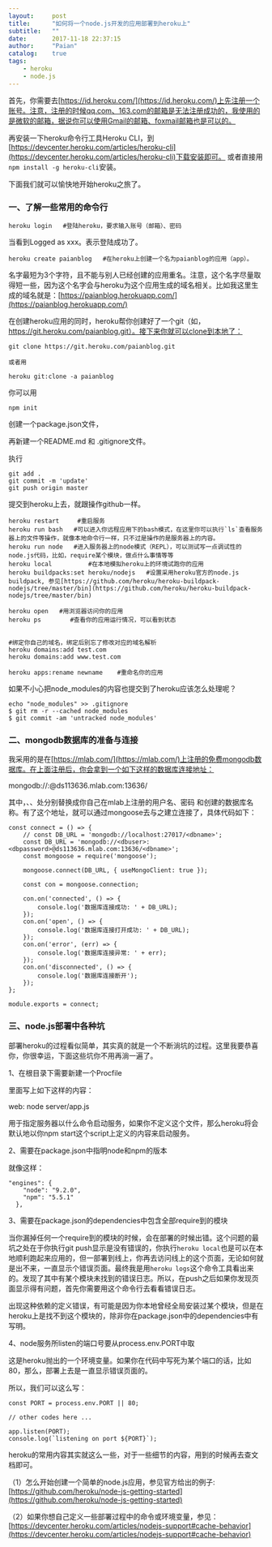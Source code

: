```yaml
---
layout:     post
title:      "如何将一个node.js开发的应用部署到heroku上"
subtitle:   ""
date:       2017-11-18 22:37:15
author:     "Paian"
catalog:    true
tags:
    - heroku
    - node.js
---
```


首先，你需要去[https://id.heroku.com/](https://id.heroku.com/)上先注册一个账号。注意，注册的时候qq.com、163.com的邮箱是无法注册成功的，我使用的是微软的邮箱，据说你可以使用Gmail的邮箱、foxmail邮箱也是可以的。

再安装一下heroku命令行工具Heroku CLI，到[https://devcenter.heroku.com/articles/heroku-cli](https://devcenter.heroku.com/articles/heroku-cli)下载安装即可。
或者直接用`npm install -g heroku-cli`安装。

下面我们就可以愉快地开始heroku之旅了。

### 一、了解一些常用的命令行

```
heroku login   #登陆heroku，要求输入账号（邮箱）、密码
```

当看到Logged as xxx。表示登陆成功了。

```
heroku create paianblog   #在heroku上创建一个名为paianblog的应用（app）。
```

名字最短为3个字符，且不能与别人已经创建的应用重名。注意，这个名字尽量取得短一些，因为这个名字会与heroku为这个应用生成的域名相关。比如我这里生成的域名就是：[https://paianblog.herokuapp.com/](https://paianblog.herokuapp.com/)

在创建heroku应用的同时，heroku帮你创建好了一个git（如，https://git.heroku.com/paianblog.git）。接下来你就可以clone到本地了：

```
git clone https://git.heroku.com/paianblog.git

或者用

heroku git:clone -a paianblog
```

你可以用

```
npm init
```
创建一个package.json文件，

再新建一个README.md 和 .gitignore文件。

执行

```
git add .
git commit -m 'update'
git push origin master
```

提交到heroku上去，就跟操作github一样。

```
heroku restart     #重启服务
heroku run bash   #可以进入你远程应用下的bash模式，在这里你可以执行`ls`查看服务器上的文件等操作，就像本地命令行一样，只不过是操作的是服务器上的内容。
heroku run node   #进入服务器上的node模式（REPL），可以测试写一点调试性的node.js代码，比如，require某个模块，做点什么事情等等
heroku local          #在本地模拟heroku上的环境试跑你的应用
heroku buildpacks:set heroku/nodejs   #设置采用heroku官方的node.js buildpack, 参见[https://github.com/heroku/heroku-buildpack-nodejs/tree/master/bin](https://github.com/heroku/heroku-buildpack-nodejs/tree/master/bin)

heroku open   #用浏览器访问你的应用
heroku ps        #查看你的应用运行情况，可以看到状态


#绑定你自己的域名，绑定后别忘了修改对应的域名解析
heroku domains:add test.com
heroku domains:add www.test.com

heroku apps:rename newname    #重命名你的应用
```


如果不小心把node_modules的内容也提交到了heroku应该怎么处理呢？

```
echo "node_modules" >> .gitignore
$ git rm -r --cached node_modules
$ git commit -am 'untracked node_modules'
```

### 二、mongodb数据库的准备与连接

我采用的是在[https://mlab.com/](https://mlab.com/)上注册的免费mongodb数据库。在上面注册后，你会拿到一个如下这样的数据库连接地址：

mongodb://<dbuser>:<dbpassword>@ds113636.mlab.com:13636/<dbname>

其中，<dbuser>、<dbpassword>、<dbname>处分别替换成你自己在mlab上注册的用户名、密码
和创建的数据库名称。有了这个地址，就可以通过mongoose去与之建立连接了，具体代码如下：

```
const connect = () => {
    // const DB_URL = 'mongodb://localhost:27017/<dbname>';
    const DB_URL = 'mongodb://<dbuser>:<dbpassword>@ds113636.mlab.com:13636/<dbname>';
    const mongoose = require('mongoose');

    mongoose.connect(DB_URL, { useMongoClient: true });

    const con = mongoose.connection;

    con.on('connected', () => {
        console.log('数据库连接成功: ' + DB_URL);
    });
    con.on('open', () => {
        console.log('数据库连接打开成功: ' + DB_URL);
    });
    con.on('error', (err) => {
        console.log('数据库连接异常: ' + err);
    });
    con.on('disconnected', () => {
        console.log('数据库连接断开');
    });
};

module.exports = connect;
```
### 三、node.js部署中各种坑

部署heroku的过程看似简单，其实真的就是一个不断淌坑的过程。这里我要恭喜你，你很幸运，下面这些坑你不用再淌一遍了。

1、在根目录下需要新建一个Procfile

里面写上如下这样的内容：

web:  node server/app.js

用于指定服务器以什么命令启动服务，如果你不定义这个文件，那么heroku将会默认地以你npm start这个script上定义的内容来启动服务。

2、需要在package.json中指明node和npm的版本

就像这样：

```
"engines": {
    "node": "9.2.0",
    "npm": "5.5.1"
  },
```

3、需要在package.json的dependencies中包含全部require到的模块

当你漏掉任何一个require到的模块的时候，会在部署的时候出错。这个问题的最坑之处在于你执行git push显示是没有错误的，你执行`heroku local`也是可以在本地顺利跑起来应用的，但一部署到线上，你再去访问线上的这个页面，无论如何就是出不来，一直显示个错误页面。最终我是用`heroku logs`这个命令工具看出来的。发现了其中有某个模块未找到的错误日志。所以，在push之后如果你发现页面显示得有问题，首先你需要用这个命令行去看看错误日志。

出现这种依赖的定义错误，有可能是因为你本地曾经全局安装过某个模块，但是在heroku上是找不到这个模块的，除非你在package.json中的dependencies中有写明。

4、node服务所listen的端口号要从process.env.PORT中取

这是heroku抛出的一个环境变量。如果你在代码中写死为某个端口的话，比如80，那么，部署上去是一直显示错误页面的。

所以，我们可以这么写：

```
const PORT = process.env.PORT || 80;

// other codes here ...

app.listen(PORT);
console.log(`listening on port ${PORT}`);
```

heroku的常用内容其实就这么一些，对于一些细节的内容，用到的时候再去查文档即可。

（1）怎么开始创建一个简单的node.js应用，参见官方给出的例子: [https://github.com/heroku/node-js-getting-started](https://github.com/heroku/node-js-getting-started)

（2）如果你想自己定义一些部署过程中的命令或环境变量，参见：[https://devcenter.heroku.com/articles/nodejs-support#cache-behavior](https://devcenter.heroku.com/articles/nodejs-support#cache-behavior)


